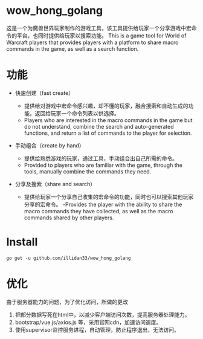 # wow_hong_golang

这是一个为魔兽世界玩家制作的游戏工具，该工具提供给玩家一个分享游戏中宏命令的平台，也同时提供给玩家以搜索功能。
This is a game tool for World of Warcraft players that provides players with a platform to share macro commands in the game, as well as a search function.

# 功能
- 快速创建（fast create）

  - 提供给对游戏中宏命令感兴趣，却不懂的玩家，融合搜索和自动生成的功能，返回给玩家一个命令列表以供选择。
  - Players who are interested in the macro commands in the game but do not understand, combine the search and auto-generated functions, and return a list of commands to the player for selection.

- 手动组合（create by hand）

  - 提供给熟悉游戏的玩家，通过工具，手动组合出自己所需的命令。
  - Provided to players who are familiar with the game, through the tools, manually combine the commands they need.

- 分享及搜索（share and search）

  - 提供给玩家一个分享自己收集的宏命令的功能，同时也可以搜索其他玩家分享的宏命令。
  -Provides the player with the ability to share the macro commands they have collected, as well as the macro commands shared by other players.

# Install
```
go get -u github.com/illidan33/wow_hong_golang
```
# 优化
  由于服务器能力的问题，为了优化访问，所做的更改
1. 把部分数据写死在html中，以减少客户端访问次数，提高服务器处理能力。
2. bootstrap/vue.js/axios.js 等，采用官网cdn，加速访问速度。
3. 使用supervisor监控服务进程，自动管理，防止程序退出，无法访问。
